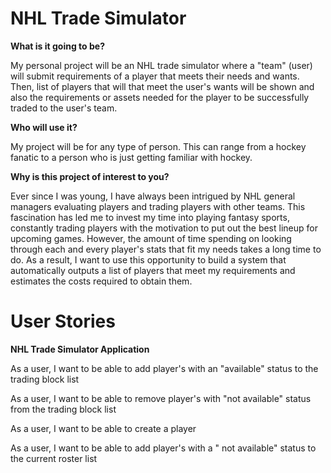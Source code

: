 # NHL Trade Simulator

**What is it going to be?**

My personal project will be an NHL trade simulator where a "team" (user) will 
submit requirements of a player that meets their needs and wants. Then,  list of players that 
will that meet the user's wants will be shown and also the requirements or assets needed 
for the player to be successfully traded to the user's team. 

**Who will use it?** 

My project will be for any type of person. This can range from a hockey fanatic to 
a person who is just getting familiar with hockey. 

**Why is this project of interest to you?** 

Ever since I was young, I have always been intrigued by NHL general managers 
evaluating players and trading players with other teams. This fascination has 
led me to invest my time into playing fantasy sports, constantly trading players
with the motivation to put out the best lineup for upcoming games. However, the amount
of time spending on looking through each and every player's stats that fit my needs 
takes a long time to do. As a result, I want to use this opportunity to build 
a system that automatically outputs a list of players that meet my requirements and 
estimates the costs required to obtain them. 

# User Stories 

**NHL Trade Simulator Application** 

As a user, I want to be able to add player's with an "available" status to the trading block list 

As a user, I want to be able to remove player's with "not available" status from the trading block list 

As a user, I want to be able to create a player 

As a user, I want to be able to add player's with a " not available" status to the current roster list



